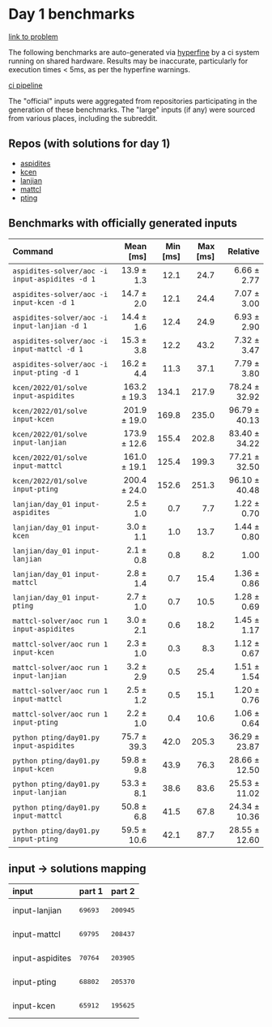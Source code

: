 # Day 1 benchmarks

[link to problem](http://adventofcode.com/2022/day/1)

The following benchmarks are auto-generated via [hyperfine](https://github.com/sharkdp/hyperfine) by a ci system running on shared hardware. Results may be inaccurate, particularly for execution times < 5ms, as per the hyperfine warnings.

[ci pipeline](http://ci.papercode.net:8080/teams/aoc2022/pipelines/aoc-compare-2022)

The "official" inputs were aggregated from repositories participating in the generation of these benchmarks. The "large" inputs (if any) were sourced from various places, including the subreddit.

## Repos (with solutions for day 1)


- [aspidites](https://github.com/aspidites/aoc2022)
- [kcen](https://github.com/kcen/AdventOfCode)
- [lanjian](https://github.com/LanJian/aoc-2022)
- [mattcl](https://github.com/mattcl/aoc2022)
- [pting](https://github.com/pting/aoc2022)

## Benchmarks with officially generated inputs
| Command | Mean [ms] | Min [ms] | Max [ms] | Relative |
|:---|---:|---:|---:|---:|
| `aspidites-solver/aoc -i input-aspidites -d 1` | 13.9 ± 1.3 | 12.1 | 24.7 | 6.66 ± 2.77 |
| `aspidites-solver/aoc -i input-kcen -d 1` | 14.7 ± 2.0 | 12.1 | 24.4 | 7.07 ± 3.00 |
| `aspidites-solver/aoc -i input-lanjian -d 1` | 14.4 ± 1.6 | 12.4 | 24.9 | 6.93 ± 2.90 |
| `aspidites-solver/aoc -i input-mattcl -d 1` | 15.3 ± 3.8 | 12.2 | 43.2 | 7.32 ± 3.47 |
| `aspidites-solver/aoc -i input-pting -d 1` | 16.2 ± 4.4 | 11.3 | 37.1 | 7.79 ± 3.80 |
| `kcen/2022/01/solve input-aspidites` | 163.2 ± 19.3 | 134.1 | 217.9 | 78.24 ± 32.92 |
| `kcen/2022/01/solve input-kcen` | 201.9 ± 19.0 | 169.8 | 235.0 | 96.79 ± 40.13 |
| `kcen/2022/01/solve input-lanjian` | 173.9 ± 12.6 | 155.4 | 202.8 | 83.40 ± 34.22 |
| `kcen/2022/01/solve input-mattcl` | 161.0 ± 19.1 | 125.4 | 199.3 | 77.21 ± 32.50 |
| `kcen/2022/01/solve input-pting` | 200.4 ± 24.0 | 152.6 | 251.3 | 96.10 ± 40.48 |
| `lanjian/day_01 input-aspidites` | 2.5 ± 1.0 | 0.7 | 7.7 | 1.22 ± 0.70 |
| `lanjian/day_01 input-kcen` | 3.0 ± 1.1 | 1.0 | 13.7 | 1.44 ± 0.80 |
| `lanjian/day_01 input-lanjian` | 2.1 ± 0.8 | 0.8 | 8.2 | 1.00 |
| `lanjian/day_01 input-mattcl` | 2.8 ± 1.4 | 0.7 | 15.4 | 1.36 ± 0.86 |
| `lanjian/day_01 input-pting` | 2.7 ± 1.0 | 0.7 | 10.5 | 1.28 ± 0.69 |
| `mattcl-solver/aoc run 1 input-aspidites` | 3.0 ± 2.1 | 0.6 | 18.2 | 1.45 ± 1.17 |
| `mattcl-solver/aoc run 1 input-kcen` | 2.3 ± 1.0 | 0.3 | 8.3 | 1.12 ± 0.67 |
| `mattcl-solver/aoc run 1 input-lanjian` | 3.2 ± 2.9 | 0.5 | 25.4 | 1.51 ± 1.54 |
| `mattcl-solver/aoc run 1 input-mattcl` | 2.5 ± 1.2 | 0.5 | 15.1 | 1.20 ± 0.76 |
| `mattcl-solver/aoc run 1 input-pting` | 2.2 ± 1.0 | 0.4 | 10.6 | 1.06 ± 0.64 |
| `python pting/day01.py input-aspidites` | 75.7 ± 39.3 | 42.0 | 205.3 | 36.29 ± 23.87 |
| `python pting/day01.py input-kcen` | 59.8 ± 9.8 | 43.9 | 76.3 | 28.66 ± 12.50 |
| `python pting/day01.py input-lanjian` | 53.3 ± 8.1 | 38.6 | 83.6 | 25.53 ± 11.02 |
| `python pting/day01.py input-mattcl` | 50.8 ± 6.8 | 41.5 | 67.8 | 24.34 ± 10.36 |
| `python pting/day01.py input-pting` | 59.5 ± 10.6 | 42.1 | 87.7 | 28.55 ± 12.60 |

## input -> solutions mapping
|input|part 1|part 2|
|:---|:---|:---|
|input-lanjian|<pre>69693</pre>|<pre>200945</pre>|
|input-mattcl|<pre>69795</pre>|<pre>208437</pre>|
|input-aspidites|<pre>70764</pre>|<pre>203905</pre>|
|input-pting|<pre>68802</pre>|<pre>205370</pre>|
|input-kcen|<pre>65912</pre>|<pre>195625</pre>|
